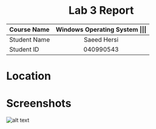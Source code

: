 <center> <h1> Lab 3 Report</h1> </center>

| **Course Name**  | **Windows Operating System \|\|\|**| 
|:-------------| :-----------------------------:|
|Student Name  | Saeed Hersi                    |
|Student ID    | 040990543                    |


# Location 
# Screenshots
![alt text](https://https://github.com/hers0080/W21CST8242_SaeedHersi/edit/Report_Lab3/Lab03-00.png?raw=true)
